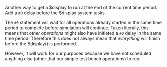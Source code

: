 Another way to get a $display to run at the end of the current time period.
Add a `#0` delay before the $display system tasks.

The `#0` statement will wait for all operations already started in the 
same time period to complete before simulation will continue.  Taken 
literally, this means that *other operations* might also have initiated 
a `#0` delay in the same time period!  Therefore this does not always
mean that *everything* will finish before the $display() is performed.

However, it will work for our purposes because we have not scheduled anything
else (other that our simple test bench operations) to run.
